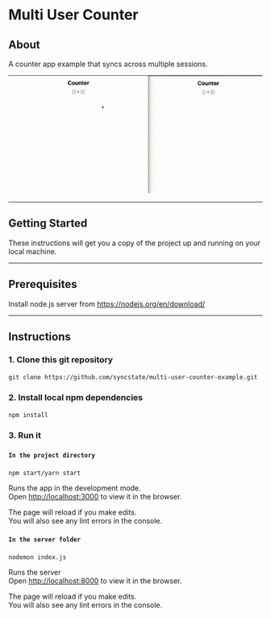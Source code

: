 # Multi User Counter

## About

A counter app example that syncs across multiple sessions.

![logo](Counter.gif)

---

## Getting Started

These instructions will get you a copy of the project up and running on your local machine.

---

## Prerequisites

Install node.js server from https://nodejs.org/en/download/

---

## Instructions

### 1. Clone this git repository

```
git clone https://github.com/syncstate/multi-user-counter-example.git
```

### 2. Install local npm dependencies

```
npm install
```

### 3. Run it

#### `In the project directory`

```
npm start/yarn start
```

Runs the app in the development mode.\
Open [http://localhost:3000](http://localhost:3000) to view it in the browser.

The page will reload if you make edits.\
You will also see any lint errors in the console.

#### `In the server folder`

```
nodemon index.js
```

Runs the server\
Open [http://localhost:8000](http://localhost:8000) to view it in the browser.

The page will reload if you make edits.\
You will also see any lint errors in the console.
